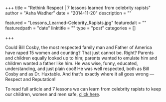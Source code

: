 +++
title = "Rethink Respect  |  7 lessons learned from celebrity rapists"
author = "Asha Wadher"
date = "2014-11-20"
description = ""

featured = "Lessons_Learned-Celebrity_Rapists.jpg"
featuredalt = ""
featuredpath = "date"
linktitle = ""
type = "post"
categories = []

+++

Could Bill Cosby, the most respected family man and Father of America have raped 15 women and counting? That just cannot be. Right? Parents and children equally looked up to him; parents wanted to emulate him and children wanted a father like him. He was wise, funny, educated, understanding, and just plain cool! He was well respected, both as Bill Cosby and as Dr. Huxtable. And that's exactly where it all goes wrong — Respect and Reputation!

To read full article and 7 lessons we can learn from celebrity rapists to keep our children, women and men safe, <a href="https://medium.com/@Twiztedmyrtle/rethink-respect-7-lessons-to-be-learned-from-celebrity-rapists-d75e173d488a" target="_blank">click here</a>.
